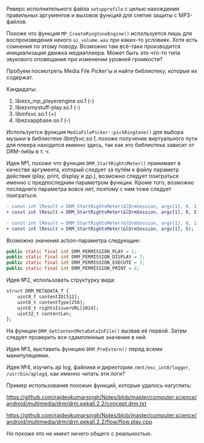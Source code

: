 Реверс исполнительного файла `setupprofile` с целью нахождения правильных аргументов и вызовов функций для снятия защиты с MP3-файлов.

Похоже что функция `MP_CreateRingtoneEngine()` используется лишь для воспроизведения некого `ui_volume.wav` при каких-то условиях. Хотя есть сомнения по этому поводу. Возможно там всё-таки производится инициализация движка медиаплеера. Может быть это что-то типа звукового оповещания при изменении уровней громкости?

Пробуем посмотреть Media File Picker'ы и найти библиотеку, которые их содержат.

Кандидаты:
1. libezx_mp_playerengine.so.1 (-)
2. libezxmystuff-play.so.1 (-)
3. libmfsvc.so.1 (+)
4. libezxappbase.so.1 (-)

Используется функция `MediaFilePicker::pickRingtone()` для выбора музыки в библиотеке *libmfsvc.so.1*, похоже получение виртуального пути для плеера находится именно здесь, так как это библиотека зависит от DRM-либы в т. ч.

Идея №1, похоже что функция `DRM_StartRightsMeter()` принимает в качестве аргумента, который следует за путём к файлу параметр действия (play, print, display и др.), возможно следует поиграться именно с предпоследним параметром функции. Кроме того, возможно последнего параметра вовсе нет, поэтому с ним тоже следует поиграться.

```diff
- const int lResult = DRM_StartRightsMeter(&lDrmSession, argv[1], 0, 1);
+ const int lResult = DRM_StartRightsMeter(&lDrmSession, argv[1], 0, 5);
```

```diff
- const int lResult = DRM_StartRightsMeter(&lDrmSession, argv[1], 0, 1);
+ const int lResult = DRM_StartRightsMeter(&lDrmSession, argv[1], 5);
```

Возможно значения action-параметра следующие:

```java
public static final int DRM_PERMISSION_PLAY = 1;
public static final int DRM_PERMISSION_DISPLAY = 2;
public static final int DRM_PERMISSION_EXECUTE = 3;
public static final int DRM_PERMISSION_PRINT = 4;
```

Идея №2, использовать структурку вида:

```diff
struct DRM_METADATA_T {
    uint8_t contentID[512];
    uint8_t contentType[256];
    uint8_t rightsIssuerURL[1024];
    uint32_t contentLen;
};
```

На функции `DRM_GetContentMetaDataInFile()` вызвав её первой. Затем следует проверить все сдампленные значения в ней.

Идея №3, выставить функцию `DRM_PreExtern()` перед всеми манипуляциями.

Идея №4, изучить ap log, файлики и директории `/mnt/msc_int0/logger`, `/usr/bin/aplogd`, как именно читать эти логи?

Пример использования похожих функций, которые удалось нагуглить:

https://github.com/rajdeokumarsingh/Notes/blob/master/computer.science/android/multimedia/drm/drm.pekall.2.2/concept.drm.txt

https://github.com/rajdeokumarsingh/Notes/blob/master/computer.science/android/multimedia/drm/drm.pekall.2.2/flow/flow.play.cpp

Но похоже это не имеет ничего общего с реальностью.
